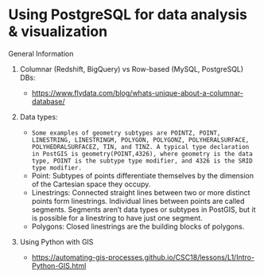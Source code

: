 # Using PostgreSQL for data analysis & visualization

General Information

1. Columnar (Redshift, BigQuery) vs Row-based (MySQL, PostgreSQL) DBs:
    - https://www.flydata.com/blog/whats-unique-about-a-columnar-database/
    
2. Data types:
    - `Some examples of geometry subtypes are POINTZ, POINT, LINESTRING, LINESTRINGM, POLYGON, POLYGONZ, POLYHERALSURFACE, POLYHEDRALSURFACEZ, TIN, and TINZ. A typical type declaration in PostGIS is geometry(POINT,4326), where geometry is the data type, POINT is the subtype type modifier, and 4326 is the SRID type modifier.`
    - Point: Subtypes of points differentiate themselves by the dimension of the Cartesian space they occupy.
    - Linestrings: Connected straight lines between two or more distinct points form linestrings. Individual lines between points are called segments. Segments aren’t data types or subtypes in PostGIS, but it is possible for a linestring to have just one segment.
    - Polygons: Closed linestrings are the building blocks of polygons.
    
3. Using Python with GIS
    - https://automating-gis-processes.github.io/CSC18/lessons/L1/Intro-Python-GIS.html
